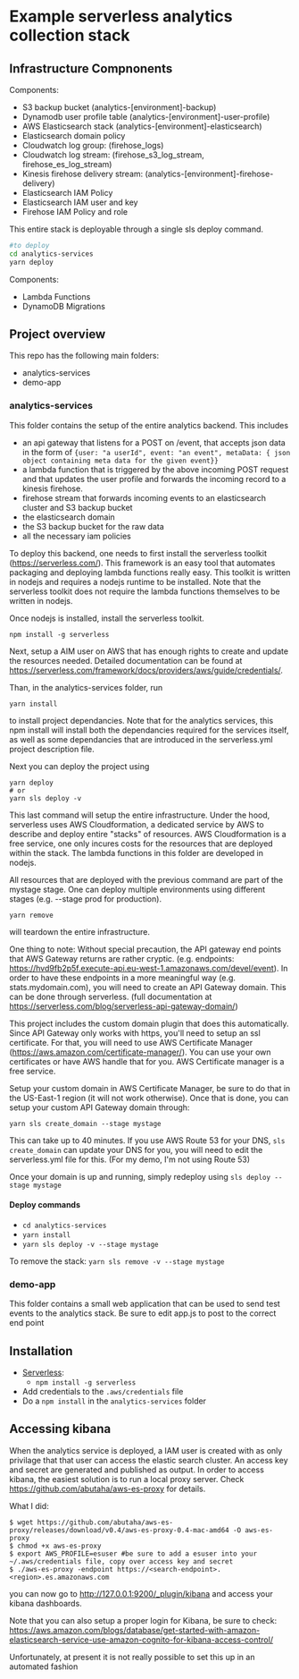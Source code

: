 # Example serverless analytics collection stack

## Infrastructure Compnonents

Components: 
- S3 backup bucket (analytics-[environment]-backup)
- Dynamodb user profile table (analytics-[environment]-user-profile)
- AWS Elasticsearch stack (analytics-[environment]-elasticsearch)
- Elasticsearch domain policy
- Cloudwatch log group: (firehose_logs) 
- Cloudwatch log stream: (firehose_s3_log_stream, firehose_es_log_stream)
- Kinesis firehose delivery stream: (analytics-[environment]-firehose-delivery)
- Elasticsearch IAM Policy
- Elasticsearch IAM user and key
- Firehose IAM Policy and role

This entire stack is deployable through a single sls deploy command.

```bash
#to deploy
cd analytics-services
yarn deploy
```


Components: 
- Lambda Functions
- DynamoDB Migrations

## Project overview

This repo has the following main folders:
* analytics-services
* demo-app


### analytics-services
This folder contains the setup of the entire analytics backend. This includes
* an api gateway that listens for a POST on /event, that accepts json data in the form of ```{user: "a userId", event: "an event", metaData: { json object containing meta data for the given event}}```
* a lambda function that is triggered by the above incoming POST request and that updates the user profile and forwards the incoming record to a kinesis firehose.
* firehose stream that forwards incoming events to an elasticsearch cluster and S3 backup bucket
* the elasticsearch domain
* the S3 backup bucket for the raw data
* all the necessary iam policies

To deploy this backend, one needs to first install the serverless toolkit (https://serverless.com/). This framework is an easy tool that automates packaging and deploying lambda functions really easy. This toolkit is written in nodejs and requires a nodejs runtime to be installed. Note that the serverless toolkit does not require the lambda functions themselves to be written in nodejs.

Once nodejs is installed, install the serverless toolkit.
```
npm install -g serverless
```
Next, setup a AIM user on AWS that has enough rights to create and update the resources needed. Detailed documentation can be found at https://serverless.com/framework/docs/providers/aws/guide/credentials/.

Than, in the analytics-services folder, run
```
yarn install
```
to install project dependancies. Note that for the analytics services, this npm install will install both the dependancies required for the services itself, as well as some dependancies that are introduced in the serverless.yml project description file.

Next you can deploy the project using
```
yarn deploy
# or
yarn sls deploy -v
```
This last command will setup the entire infrastructure. Under the hood, serverless uses AWS Cloudformation, a dedicated service by AWS to describe and deploy entire "stacks" of resources. AWS Cloudformation is a free service, one only incures costs for the resources that are deployed within the stack.
The lambda functions in this folder are developed in nodejs.

All resources that are deployed with the previous command are part of the mystage stage. One can deploy multiple environments using different stages (e.g. --stage prod for production).

```
yarn remove
```
will teardown the entire infrastructure.

One thing to note:
Without special precaution, the API gateway end points that AWS Gateway returns are rather cryptic. (e.g. endpoints:
 https://hvd9fb2p5f.execute-api.eu-west-1.amazonaws.com/devel/event). In order to have these endpoints in a more meaningful way (e.g. stats.mydomain.com), you will need to create an API Gateway domain. This can be done through serverless. (full documentation at https://serverless.com/blog/serverless-api-gateway-domain/)

 This project includes the custom domain plugin that does this automatically. Since API Gateway only works with https, you'll need to setup an ssl certificate. For that, you will need to use AWS Certificate Manager (https://aws.amazon.com/certificate-manager/). You can use your own certificates or have AWS handle that for you. AWS Certificate manager is a free service.

 Setup your custom domain in AWS Certificate Manager, be sure to do that in the US-East-1 region (it will not work otherwise). Once that is done, you can setup your custom API Gateway domain through:
 ```
 yarn sls create_domain --stage mystage
 ```
 This can take up to 40 minutes.
 If you use AWS Route 53 for your DNS, ```sls create_domain``` can update your DNS for you, you will need to edit the serverless.yml file for this. (For my demo, I'm not using Route 53)

 Once your domain is up and running, simply redeploy using ```sls deploy --stage mystage```

#### Deploy commands
* `cd analytics-services`
* `yarn install`
* `yarn sls deploy -v --stage mystage`

To remove the stack: `yarn sls remove -v --stage mystage`

### demo-app
This folder contains a small web application that can be used to send test events to the analytics stack. Be sure to edit app.js to post to the correct end point


## Installation

* [Serverless](https://serverless.com/):
	* `npm install -g serverless`
* Add credentials to the `.aws/credentials` file
* Do a `npm install` in the `analytics-services` folder


## Accessing kibana
When the analytics service is deployed, a IAM user is created with as only privilage that that user can access the elastic search cluster. An access key and secret are generated and published as output.
In order to access kibana, the easiest solution is to run a local proxy server. Check https://github.com/abutaha/aws-es-proxy for details.

What I did:
```base
$ wget https://github.com/abutaha/aws-es-proxy/releases/download/v0.4/aws-es-proxy-0.4-mac-amd64 -O aws-es-proxy
$ chmod +x aws-es-proxy
$ export AWS_PROFILE=esuser #be sure to add a esuser into your ~/.aws/credentials file, copy over access key and secret
$ ./aws-es-proxy -endpoint https://<search-endpoint>.<region>.es.amazonaws.com
```

you can now go to http://127.0.0.1:9200/_plugin/kibana and access your kibana dashboards.

Note that you can also setup a proper login for Kibana, be sure to check: https://aws.amazon.com/blogs/database/get-started-with-amazon-elasticsearch-service-use-amazon-cognito-for-kibana-access-control/

Unfortunately, at present it is not really possible to set this up in an automated fashion
